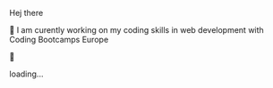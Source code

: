Hej there



:small_orange_diamond: I am curently working on my coding skills in web development with Coding Bootcamps Europe 

:leaves:

loading...
